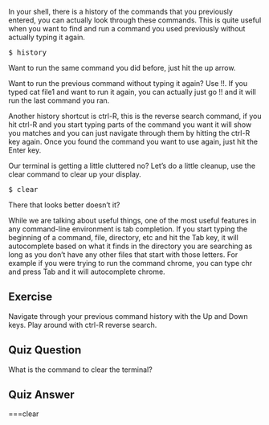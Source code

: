 In your shell, there is a history of the commands that you previously entered, you can actually look through these commands. This is quite useful when you want to find and run a command you used previously without actually typing it again.

<pre>$ history</pre>

Want to run the same command you did before, just hit the up arrow. 

Want to run the previous command without typing it again? Use !!. If you typed cat file1 and want to run it again, you can actually just go !! and it will run the last command you ran. 

Another history shortcut is ctrl-R, this is the reverse search command, if you hit ctrl-R and you start typing parts of the command you want it will show you matches and you can just navigate through them by hitting the ctrl-R key again. Once you found the command you want to use again, just hit the Enter key.

Our terminal is getting a little cluttered no? Let’s do a little cleanup, use the clear command to clear up your display.

<pre>$ clear</pre>

There that looks better doesn’t it? 

While we are talking about useful things, one of the most useful features in any command-line environment is tab completion. If you start typing the beginning of a command, file, directory, etc and hit the Tab key, it will autocomplete based on what it finds in the directory you are searching as long as you don’t have any other files that start with those letters. For example if you were trying to run the command chrome, you can type chr and press Tab and it will autocomplete chrome.

## Exercise

Navigate through your previous command history with the Up and Down keys. Play around with ctrl-R reverse search. 

## Quiz Question

What is the command to clear the terminal? 

## Quiz Answer

===clear
